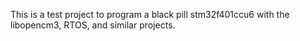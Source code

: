 This is a test project to program a black pill stm32f401ccu6 with the 
libopencm3, RTOS, and similar projects.
